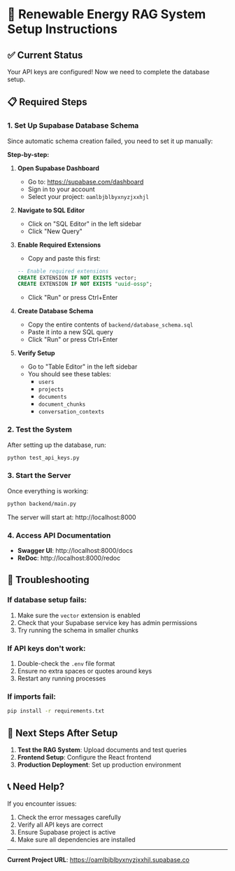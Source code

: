 # 🚀 Renewable Energy RAG System Setup Instructions

## ✅ Current Status
Your API keys are configured! Now we need to complete the database setup.

## 📋 Required Steps

### 1. Set Up Supabase Database Schema

Since automatic schema creation failed, you need to set it up manually:

**Step-by-step:**

1. **Open Supabase Dashboard**
   - Go to: https://supabase.com/dashboard
   - Sign in to your account
   - Select your project: `oamlbjblbyxnyzjxxhjl`

2. **Navigate to SQL Editor**
   - Click on "SQL Editor" in the left sidebar
   - Click "New Query"

3. **Enable Required Extensions**
   - Copy and paste this first:
   ```sql
   -- Enable required extensions
   CREATE EXTENSION IF NOT EXISTS vector;
   CREATE EXTENSION IF NOT EXISTS "uuid-ossp";
   ```
   - Click "Run" or press Ctrl+Enter

4. **Create Database Schema**
   - Copy the entire contents of `backend/database_schema.sql`
   - Paste it into a new SQL query
   - Click "Run" or press Ctrl+Enter

5. **Verify Setup**
   - Go to "Table Editor" in the left sidebar
   - You should see these tables:
     - `users`
     - `projects` 
     - `documents`
     - `document_chunks`
     - `conversation_contexts`

### 2. Test the System

After setting up the database, run:

```bash
python test_api_keys.py
```

### 3. Start the Server

Once everything is working:

```bash
python backend/main.py
```

The server will start at: http://localhost:8000

### 4. Access API Documentation

- **Swagger UI**: http://localhost:8000/docs
- **ReDoc**: http://localhost:8000/redoc

## 🔧 Troubleshooting

### If database setup fails:
1. Make sure the `vector` extension is enabled
2. Check that your Supabase service key has admin permissions
3. Try running the schema in smaller chunks

### If API keys don't work:
1. Double-check the `.env` file format
2. Ensure no extra spaces or quotes around keys
3. Restart any running processes

### If imports fail:
```bash
pip install -r requirements.txt
```

## 🎯 Next Steps After Setup

1. **Test the RAG System**: Upload documents and test queries
2. **Frontend Setup**: Configure the React frontend
3. **Production Deployment**: Set up production environment

## 📞 Need Help?

If you encounter issues:
1. Check the error messages carefully
2. Verify all API keys are correct
3. Ensure Supabase project is active
4. Make sure all dependencies are installed

---

**Current Project URL**: https://oamlbjblbyxnyzjxxhjl.supabase.co 